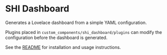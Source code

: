 # SHI Dashboard

Generates a Lovelace dashboard from a simple YAML configuration.

Plugins placed in `custom_components/shi_dashboard/plugins` can modify the
configuration before the dashboard is generated.

See the [README](README.md) for installation and usage instructions.
